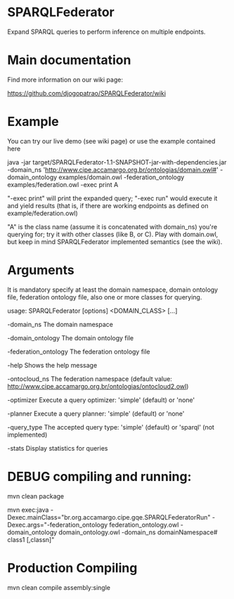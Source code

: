 SPARQLFederator
===============

Expand SPARQL queries to perform inference on multiple endpoints.


Main documentation
==================

Find more information on our wiki page:

https://github.com/djogopatrao/SPARQLFederator/wiki

Example
=======

You can try our live demo (see wiki page) or use the example contained here

java -jar target/SPARQLFederator-1.1-SNAPSHOT-jar-with-dependencies.jar -domain_ns 'http://www.cipe.accamargo.org.br/ontologias/domain.owl#' -domain_ontology examples/domain.owl -federation_ontology examples/federation.owl  -exec print A

"-exec print" will print the expanded query; "-exec run" would execute it and yield results (that is, if there are working endpoints as defined on example/federation.owl)

"A" is the class name (assume it is concatenated with domain_ns) you're querying for; try it with other classes (like B, or C). Play with domain.owl, but keep in mind SPARQLFederator implemented semantics (see the wiki).


Arguments
=========

It is mandatory specify at least the domain namespace, domain ontology file, federation ontology file, also one or more classes for querying.

usage: SPARQLFederator [options] <DOMAIN_CLASS> [...]

 -domain_ns <arg>             The domain namespace
 
 -domain_ontology <arg>       The domain ontology file
 
 -federation_ontology <arg>   The federation ontology file
 
 -help                        Shows the help message
 
 -ontocloud_ns <arg>          The federation namespace (default value: http://www.cipe.accamargo.org.br/ontologias/ontocloud2.owl)
 
 -optimizer <arg>             Execute a query optimizer: 'simple' (default) or 'none'
 
 -planner <arg>               Execute a query planner: 'simple' (default) or 'none'
 
 -query_type <arg>            The accepted query type: 'simple' (default) or 'sparql' (not implemented)
 
 -stats                       Display statistics for queries


DEBUG compiling and running:
===========================

mvn clean package 

mvn exec:java -Dexec.mainClass="br.org.accamargo.cipe.gqe.SPARQLFederatorRun" -Dexec.args="-federation_ontology federation_ontology.owl -domain_ontology domain_ontology.owl  -domain_ns domainNamespace# class1 [,classn]"


Production Compiling
====================

mvn clean compile assembly:single


